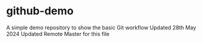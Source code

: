 # github-demo
A simple demo repository to show the basic Git workflow
Updated 28th May 2024
Updated Remote Master for this file
